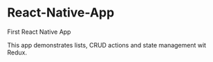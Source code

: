 # React-Native-App
First React Native App

This app demonstrates lists, CRUD actions and state management wit Redux.
